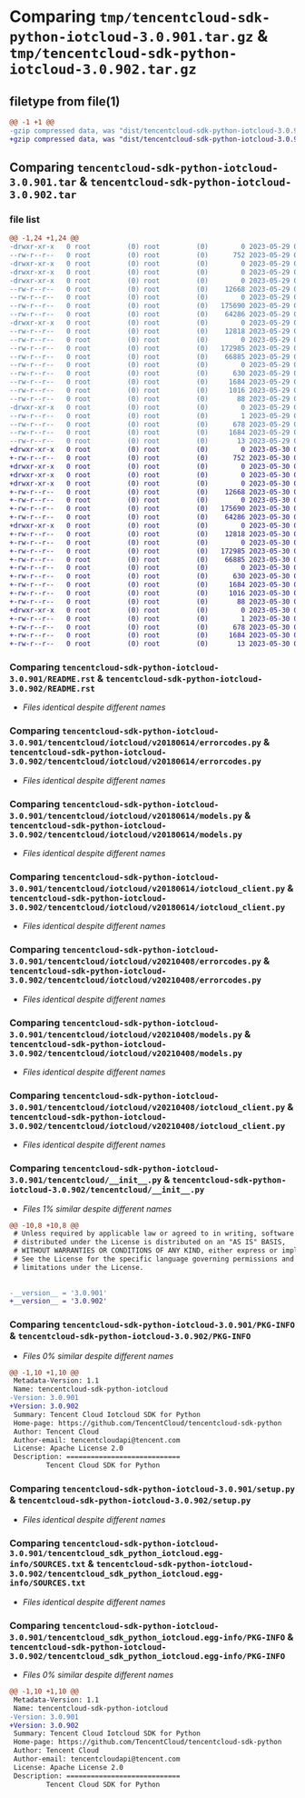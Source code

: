 # Comparing `tmp/tencentcloud-sdk-python-iotcloud-3.0.901.tar.gz` & `tmp/tencentcloud-sdk-python-iotcloud-3.0.902.tar.gz`

## filetype from file(1)

```diff
@@ -1 +1 @@
-gzip compressed data, was "dist/tencentcloud-sdk-python-iotcloud-3.0.901.tar", last modified: Mon May 29 02:30:01 2023, max compression
+gzip compressed data, was "dist/tencentcloud-sdk-python-iotcloud-3.0.902.tar", last modified: Tue May 30 00:25:36 2023, max compression
```

## Comparing `tencentcloud-sdk-python-iotcloud-3.0.901.tar` & `tencentcloud-sdk-python-iotcloud-3.0.902.tar`

### file list

```diff
@@ -1,24 +1,24 @@
-drwxr-xr-x   0 root         (0) root         (0)        0 2023-05-29 02:30:01.000000 tencentcloud-sdk-python-iotcloud-3.0.901/
--rw-r--r--   0 root         (0) root         (0)      752 2023-05-29 02:30:01.000000 tencentcloud-sdk-python-iotcloud-3.0.901/README.rst
-drwxr-xr-x   0 root         (0) root         (0)        0 2023-05-29 02:30:01.000000 tencentcloud-sdk-python-iotcloud-3.0.901/tencentcloud/
-drwxr-xr-x   0 root         (0) root         (0)        0 2023-05-29 02:30:01.000000 tencentcloud-sdk-python-iotcloud-3.0.901/tencentcloud/iotcloud/
-drwxr-xr-x   0 root         (0) root         (0)        0 2023-05-29 02:30:01.000000 tencentcloud-sdk-python-iotcloud-3.0.901/tencentcloud/iotcloud/v20180614/
--rw-r--r--   0 root         (0) root         (0)    12668 2023-05-29 02:30:01.000000 tencentcloud-sdk-python-iotcloud-3.0.901/tencentcloud/iotcloud/v20180614/errorcodes.py
--rw-r--r--   0 root         (0) root         (0)        0 2023-05-29 02:30:01.000000 tencentcloud-sdk-python-iotcloud-3.0.901/tencentcloud/iotcloud/v20180614/__init__.py
--rw-r--r--   0 root         (0) root         (0)   175690 2023-05-29 02:30:01.000000 tencentcloud-sdk-python-iotcloud-3.0.901/tencentcloud/iotcloud/v20180614/models.py
--rw-r--r--   0 root         (0) root         (0)    64286 2023-05-29 02:30:01.000000 tencentcloud-sdk-python-iotcloud-3.0.901/tencentcloud/iotcloud/v20180614/iotcloud_client.py
-drwxr-xr-x   0 root         (0) root         (0)        0 2023-05-29 02:30:01.000000 tencentcloud-sdk-python-iotcloud-3.0.901/tencentcloud/iotcloud/v20210408/
--rw-r--r--   0 root         (0) root         (0)    12818 2023-05-29 02:30:01.000000 tencentcloud-sdk-python-iotcloud-3.0.901/tencentcloud/iotcloud/v20210408/errorcodes.py
--rw-r--r--   0 root         (0) root         (0)        0 2023-05-29 02:30:01.000000 tencentcloud-sdk-python-iotcloud-3.0.901/tencentcloud/iotcloud/v20210408/__init__.py
--rw-r--r--   0 root         (0) root         (0)   172985 2023-05-29 02:30:01.000000 tencentcloud-sdk-python-iotcloud-3.0.901/tencentcloud/iotcloud/v20210408/models.py
--rw-r--r--   0 root         (0) root         (0)    66885 2023-05-29 02:30:01.000000 tencentcloud-sdk-python-iotcloud-3.0.901/tencentcloud/iotcloud/v20210408/iotcloud_client.py
--rw-r--r--   0 root         (0) root         (0)        0 2023-05-29 02:30:01.000000 tencentcloud-sdk-python-iotcloud-3.0.901/tencentcloud/iotcloud/__init__.py
--rw-r--r--   0 root         (0) root         (0)      630 2023-05-29 02:30:01.000000 tencentcloud-sdk-python-iotcloud-3.0.901/tencentcloud/__init__.py
--rw-r--r--   0 root         (0) root         (0)     1684 2023-05-29 02:30:01.000000 tencentcloud-sdk-python-iotcloud-3.0.901/PKG-INFO
--rw-r--r--   0 root         (0) root         (0)     1016 2023-05-29 02:30:01.000000 tencentcloud-sdk-python-iotcloud-3.0.901/setup.py
--rw-r--r--   0 root         (0) root         (0)       88 2023-05-29 02:30:01.000000 tencentcloud-sdk-python-iotcloud-3.0.901/setup.cfg
-drwxr-xr-x   0 root         (0) root         (0)        0 2023-05-29 02:30:01.000000 tencentcloud-sdk-python-iotcloud-3.0.901/tencentcloud_sdk_python_iotcloud.egg-info/
--rw-r--r--   0 root         (0) root         (0)        1 2023-05-29 02:30:01.000000 tencentcloud-sdk-python-iotcloud-3.0.901/tencentcloud_sdk_python_iotcloud.egg-info/dependency_links.txt
--rw-r--r--   0 root         (0) root         (0)      678 2023-05-29 02:30:01.000000 tencentcloud-sdk-python-iotcloud-3.0.901/tencentcloud_sdk_python_iotcloud.egg-info/SOURCES.txt
--rw-r--r--   0 root         (0) root         (0)     1684 2023-05-29 02:30:01.000000 tencentcloud-sdk-python-iotcloud-3.0.901/tencentcloud_sdk_python_iotcloud.egg-info/PKG-INFO
--rw-r--r--   0 root         (0) root         (0)       13 2023-05-29 02:30:01.000000 tencentcloud-sdk-python-iotcloud-3.0.901/tencentcloud_sdk_python_iotcloud.egg-info/top_level.txt
+drwxr-xr-x   0 root         (0) root         (0)        0 2023-05-30 00:25:36.000000 tencentcloud-sdk-python-iotcloud-3.0.902/
+-rw-r--r--   0 root         (0) root         (0)      752 2023-05-30 00:25:36.000000 tencentcloud-sdk-python-iotcloud-3.0.902/README.rst
+drwxr-xr-x   0 root         (0) root         (0)        0 2023-05-30 00:25:36.000000 tencentcloud-sdk-python-iotcloud-3.0.902/tencentcloud/
+drwxr-xr-x   0 root         (0) root         (0)        0 2023-05-30 00:25:36.000000 tencentcloud-sdk-python-iotcloud-3.0.902/tencentcloud/iotcloud/
+drwxr-xr-x   0 root         (0) root         (0)        0 2023-05-30 00:25:36.000000 tencentcloud-sdk-python-iotcloud-3.0.902/tencentcloud/iotcloud/v20180614/
+-rw-r--r--   0 root         (0) root         (0)    12668 2023-05-30 00:25:36.000000 tencentcloud-sdk-python-iotcloud-3.0.902/tencentcloud/iotcloud/v20180614/errorcodes.py
+-rw-r--r--   0 root         (0) root         (0)        0 2023-05-30 00:25:36.000000 tencentcloud-sdk-python-iotcloud-3.0.902/tencentcloud/iotcloud/v20180614/__init__.py
+-rw-r--r--   0 root         (0) root         (0)   175690 2023-05-30 00:25:36.000000 tencentcloud-sdk-python-iotcloud-3.0.902/tencentcloud/iotcloud/v20180614/models.py
+-rw-r--r--   0 root         (0) root         (0)    64286 2023-05-30 00:25:36.000000 tencentcloud-sdk-python-iotcloud-3.0.902/tencentcloud/iotcloud/v20180614/iotcloud_client.py
+drwxr-xr-x   0 root         (0) root         (0)        0 2023-05-30 00:25:36.000000 tencentcloud-sdk-python-iotcloud-3.0.902/tencentcloud/iotcloud/v20210408/
+-rw-r--r--   0 root         (0) root         (0)    12818 2023-05-30 00:25:36.000000 tencentcloud-sdk-python-iotcloud-3.0.902/tencentcloud/iotcloud/v20210408/errorcodes.py
+-rw-r--r--   0 root         (0) root         (0)        0 2023-05-30 00:25:36.000000 tencentcloud-sdk-python-iotcloud-3.0.902/tencentcloud/iotcloud/v20210408/__init__.py
+-rw-r--r--   0 root         (0) root         (0)   172985 2023-05-30 00:25:36.000000 tencentcloud-sdk-python-iotcloud-3.0.902/tencentcloud/iotcloud/v20210408/models.py
+-rw-r--r--   0 root         (0) root         (0)    66885 2023-05-30 00:25:36.000000 tencentcloud-sdk-python-iotcloud-3.0.902/tencentcloud/iotcloud/v20210408/iotcloud_client.py
+-rw-r--r--   0 root         (0) root         (0)        0 2023-05-30 00:25:36.000000 tencentcloud-sdk-python-iotcloud-3.0.902/tencentcloud/iotcloud/__init__.py
+-rw-r--r--   0 root         (0) root         (0)      630 2023-05-30 00:25:36.000000 tencentcloud-sdk-python-iotcloud-3.0.902/tencentcloud/__init__.py
+-rw-r--r--   0 root         (0) root         (0)     1684 2023-05-30 00:25:36.000000 tencentcloud-sdk-python-iotcloud-3.0.902/PKG-INFO
+-rw-r--r--   0 root         (0) root         (0)     1016 2023-05-30 00:25:36.000000 tencentcloud-sdk-python-iotcloud-3.0.902/setup.py
+-rw-r--r--   0 root         (0) root         (0)       88 2023-05-30 00:25:36.000000 tencentcloud-sdk-python-iotcloud-3.0.902/setup.cfg
+drwxr-xr-x   0 root         (0) root         (0)        0 2023-05-30 00:25:36.000000 tencentcloud-sdk-python-iotcloud-3.0.902/tencentcloud_sdk_python_iotcloud.egg-info/
+-rw-r--r--   0 root         (0) root         (0)        1 2023-05-30 00:25:36.000000 tencentcloud-sdk-python-iotcloud-3.0.902/tencentcloud_sdk_python_iotcloud.egg-info/dependency_links.txt
+-rw-r--r--   0 root         (0) root         (0)      678 2023-05-30 00:25:36.000000 tencentcloud-sdk-python-iotcloud-3.0.902/tencentcloud_sdk_python_iotcloud.egg-info/SOURCES.txt
+-rw-r--r--   0 root         (0) root         (0)     1684 2023-05-30 00:25:36.000000 tencentcloud-sdk-python-iotcloud-3.0.902/tencentcloud_sdk_python_iotcloud.egg-info/PKG-INFO
+-rw-r--r--   0 root         (0) root         (0)       13 2023-05-30 00:25:36.000000 tencentcloud-sdk-python-iotcloud-3.0.902/tencentcloud_sdk_python_iotcloud.egg-info/top_level.txt
```

### Comparing `tencentcloud-sdk-python-iotcloud-3.0.901/README.rst` & `tencentcloud-sdk-python-iotcloud-3.0.902/README.rst`

 * *Files identical despite different names*

### Comparing `tencentcloud-sdk-python-iotcloud-3.0.901/tencentcloud/iotcloud/v20180614/errorcodes.py` & `tencentcloud-sdk-python-iotcloud-3.0.902/tencentcloud/iotcloud/v20180614/errorcodes.py`

 * *Files identical despite different names*

### Comparing `tencentcloud-sdk-python-iotcloud-3.0.901/tencentcloud/iotcloud/v20180614/models.py` & `tencentcloud-sdk-python-iotcloud-3.0.902/tencentcloud/iotcloud/v20180614/models.py`

 * *Files identical despite different names*

### Comparing `tencentcloud-sdk-python-iotcloud-3.0.901/tencentcloud/iotcloud/v20180614/iotcloud_client.py` & `tencentcloud-sdk-python-iotcloud-3.0.902/tencentcloud/iotcloud/v20180614/iotcloud_client.py`

 * *Files identical despite different names*

### Comparing `tencentcloud-sdk-python-iotcloud-3.0.901/tencentcloud/iotcloud/v20210408/errorcodes.py` & `tencentcloud-sdk-python-iotcloud-3.0.902/tencentcloud/iotcloud/v20210408/errorcodes.py`

 * *Files identical despite different names*

### Comparing `tencentcloud-sdk-python-iotcloud-3.0.901/tencentcloud/iotcloud/v20210408/models.py` & `tencentcloud-sdk-python-iotcloud-3.0.902/tencentcloud/iotcloud/v20210408/models.py`

 * *Files identical despite different names*

### Comparing `tencentcloud-sdk-python-iotcloud-3.0.901/tencentcloud/iotcloud/v20210408/iotcloud_client.py` & `tencentcloud-sdk-python-iotcloud-3.0.902/tencentcloud/iotcloud/v20210408/iotcloud_client.py`

 * *Files identical despite different names*

### Comparing `tencentcloud-sdk-python-iotcloud-3.0.901/tencentcloud/__init__.py` & `tencentcloud-sdk-python-iotcloud-3.0.902/tencentcloud/__init__.py`

 * *Files 1% similar despite different names*

```diff
@@ -10,8 +10,8 @@
 # Unless required by applicable law or agreed to in writing, software
 # distributed under the License is distributed on an "AS IS" BASIS,
 # WITHOUT WARRANTIES OR CONDITIONS OF ANY KIND, either express or implied.
 # See the License for the specific language governing permissions and
 # limitations under the License.
 
 
-__version__ = '3.0.901'
+__version__ = '3.0.902'
```

### Comparing `tencentcloud-sdk-python-iotcloud-3.0.901/PKG-INFO` & `tencentcloud-sdk-python-iotcloud-3.0.902/PKG-INFO`

 * *Files 0% similar despite different names*

```diff
@@ -1,10 +1,10 @@
 Metadata-Version: 1.1
 Name: tencentcloud-sdk-python-iotcloud
-Version: 3.0.901
+Version: 3.0.902
 Summary: Tencent Cloud Iotcloud SDK for Python
 Home-page: https://github.com/TencentCloud/tencentcloud-sdk-python
 Author: Tencent Cloud
 Author-email: tencentcloudapi@tencent.com
 License: Apache License 2.0
 Description: ============================
         Tencent Cloud SDK for Python
```

### Comparing `tencentcloud-sdk-python-iotcloud-3.0.901/setup.py` & `tencentcloud-sdk-python-iotcloud-3.0.902/setup.py`

 * *Files identical despite different names*

### Comparing `tencentcloud-sdk-python-iotcloud-3.0.901/tencentcloud_sdk_python_iotcloud.egg-info/SOURCES.txt` & `tencentcloud-sdk-python-iotcloud-3.0.902/tencentcloud_sdk_python_iotcloud.egg-info/SOURCES.txt`

 * *Files identical despite different names*

### Comparing `tencentcloud-sdk-python-iotcloud-3.0.901/tencentcloud_sdk_python_iotcloud.egg-info/PKG-INFO` & `tencentcloud-sdk-python-iotcloud-3.0.902/tencentcloud_sdk_python_iotcloud.egg-info/PKG-INFO`

 * *Files 0% similar despite different names*

```diff
@@ -1,10 +1,10 @@
 Metadata-Version: 1.1
 Name: tencentcloud-sdk-python-iotcloud
-Version: 3.0.901
+Version: 3.0.902
 Summary: Tencent Cloud Iotcloud SDK for Python
 Home-page: https://github.com/TencentCloud/tencentcloud-sdk-python
 Author: Tencent Cloud
 Author-email: tencentcloudapi@tencent.com
 License: Apache License 2.0
 Description: ============================
         Tencent Cloud SDK for Python
```

